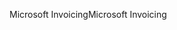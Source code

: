 <span data-ttu-id="f8e83-101">Microsoft Invoicing</span><span class="sxs-lookup"><span data-stu-id="f8e83-101">Microsoft Invoicing</span></span>
